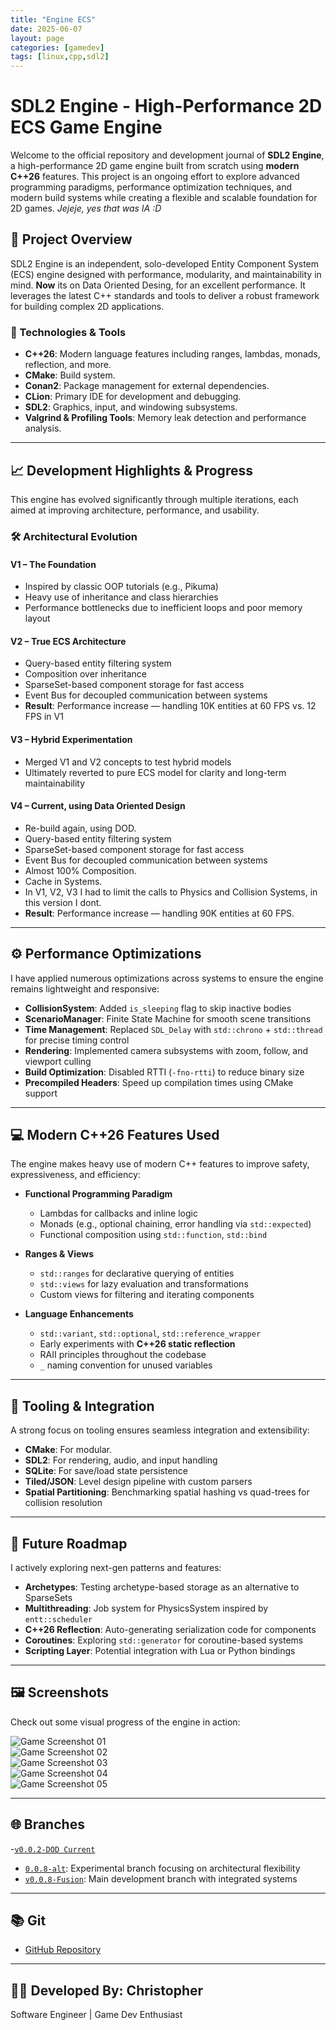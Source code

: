 ```yaml
---
title: "Engine ECS"
date: 2025-06-07
layout: page
categories: [gamedev]
tags: [linux,cpp,sdl2]
---
```


# SDL2 Engine - High-Performance 2D ECS Game Engine

Welcome to the official repository and development journal of **SDL2 Engine**, a high-performance 2D game engine built from scratch using **modern C++26** features. This project is an ongoing effort to explore advanced programming paradigms, performance optimization techniques, and modern build systems while creating a flexible and scalable foundation for 2D games. *Jejeje, yes that was IA :D*

## 🚀 Project Overview

SDL2 Engine is an independent, solo-developed Entity Component System (ECS) engine designed with performance, modularity, and maintainability in mind. **Now** its on Data Oriented Desing, for an excellent performance. It leverages the latest C++ standards and tools to deliver a robust framework for building complex 2D applications.

### 🔧 Technologies & Tools
- **C++26**: Modern language features including ranges, lambdas, monads, reflection, and more.
- **CMake**: Build system.
- **Conan2**: Package management for external dependencies.
- **CLion**: Primary IDE for development and debugging.
- **SDL2**: Graphics, input, and windowing subsystems.
- **Valgrind & Profiling Tools**: Memory leak detection and performance analysis.

---

## 📈 Development Highlights & Progress

This engine has evolved significantly through multiple iterations, each aimed at improving architecture, performance, and usability.

### 🛠️ Architectural Evolution

#### V1 – The Foundation

- Inspired by classic OOP tutorials (e.g., Pikuma)
- Heavy use of inheritance and class hierarchies
- Performance bottlenecks due to inefficient loops and poor memory layout

#### V2 – True ECS Architecture

- Query-based entity filtering system
- Composition over inheritance
- SparseSet-based component storage for fast access
- Event Bus for decoupled communication between systems
- **Result**: Performance increase — handling 10K entities at 60 FPS vs. 12 FPS in V1

#### V3 – Hybrid Experimentation

- Merged V1 and V2 concepts to test hybrid models
- Ultimately reverted to pure ECS model for clarity and long-term maintainability

#### V4 – Current, using Data Oriented Design

- Re-build again, using DOD.
- Query-based entity filtering system
- SparseSet-based component storage for fast access
- Event Bus for decoupled communication between systems
- Almost 100% Composition.
- Cache in Systems.
- In V1, V2, V3 I had to limit the calls to Physics and Collision Systems, in this version I dont.
- **Result**: Performance increase — handling 90K entities at 60 FPS.

---

## ⚙️ Performance Optimizations

I have applied numerous optimizations across systems to ensure the engine remains lightweight and responsive:

- **CollisionSystem**: Added `is_sleeping` flag to skip inactive bodies
- **ScenarioManager**: Finite State Machine for smooth scene transitions
- **Time Management**: Replaced `SDL_Delay` with `std::chrono` + `std::thread` for precise timing control
- **Rendering**: Implemented camera subsystems with zoom, follow, and viewport culling
- **Build Optimization**: Disabled RTTI (`-fno-rtti`) to reduce binary size
- **Precompiled Headers**: Speed up compilation times using CMake support

---

## 💻 Modern C++26 Features Used

The engine makes heavy use of modern C++ features to improve safety, expressiveness, and efficiency:

- **Functional Programming Paradigm**
  - Lambdas for callbacks and inline logic
  - Monads (e.g., optional chaining, error handling via `std::expected`)
  - Functional composition using `std::function`, `std::bind`

- **Ranges & Views**
  - `std::ranges` for declarative querying of entities
  - `std::views` for lazy evaluation and transformations
  - Custom views for filtering and iterating components

- **Language Enhancements**
  - `std::variant`, `std::optional`, `std::reference_wrapper`
  - Early experiments with **C++26 static reflection**
  - RAII principles throughout the codebase
  - `_` naming convention for unused variables

---

## 🧪 Tooling & Integration

A strong focus on tooling ensures seamless integration and extensibility:

- **CMake**: For modular.
- **SDL2**: For rendering, audio, and input handling
- **SQLite**: For save/load state persistence
- **Tiled/JSON**: Level design pipeline with custom parsers
- **Spatial Partitioning**: Benchmarking spatial hashing vs quad-trees for collision resolution

---

## 🧬 Future Roadmap

I actively exploring next-gen patterns and features:

- **Archetypes**: Testing archetype-based storage as an alternative to SparseSets
- **Multithreading**: Job system for PhysicsSystem inspired by `entt::scheduler`
- **C++26 Reflection**: Auto-generating serialization code for components
- **Coroutines**: Exploring `std::generator` for coroutine-based systems
- **Scripting Layer**: Potential integration with Lua or Python bindings

---

## 🖼️ Screenshots

Check out some visual progress of the engine in action:

![Game Screenshot 01](https://github.com/chriztheanvill/SDL2_Engine/raw/v0.0.8-Fusion/Screenshots/Game_show_01.png)  
![Game Screenshot 02](https://github.com/chriztheanvill/SDL2_Engine/raw/v0.0.8-Fusion/Screenshots/Game_show_02.png)  
![Game Screenshot 03](https://github.com/chriztheanvill/SDL2_Engine/raw/v0.0.8-Fusion/Screenshots/Game_show_03.png)  
![Game Screenshot 04](https://github.com/chriztheanvill/SDL2_Engine/raw/v0.0.8-Fusion/Screenshots/Game_show_04.png)  
![Game Screenshot 05](https://github.com/chriztheanvill/SDL2_Engine/raw/v0.0.8-Fusion/Screenshots/Game_show_05.png)

---

## 🌐 Branches

-[`v0.0.2-DOD Current`](https://github.com/chriztheanvill/SDL2_Engine/tree/v0.0.2-DOD)
- [`0.0.8-alt`](https://github.com/chriztheanvill/SDL2_Engine/tree/0.0.8-alt): Experimental branch focusing on architectural flexibility
- [`v0.0.8-Fusion`](https://github.com/chriztheanvill/SDL2_Engine/tree/v0.0.8-Fusion): Main development branch with integrated systems

---

## 📚 Git

- [GitHub Repository](https://github.com/chriztheanvill/SDL2_Engine)

---

## 🧑‍💻 Developed By: Christopher

Software Engineer | Game Dev Enthusiast  

